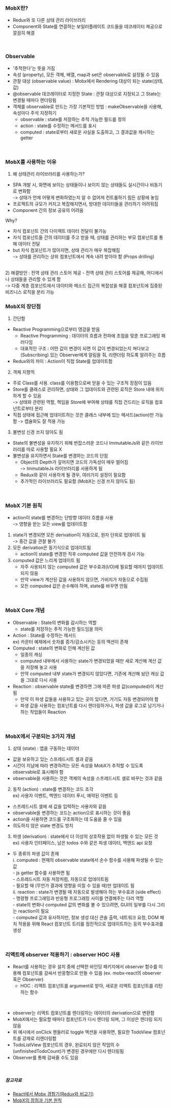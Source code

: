 ### MobX란?
- Redux와 또 다른 상태 관리 라이브러리
- Component와 State를 연결하는 보일러플레이트 코드들을 데코레이터 제공으로 깔끔히 해결

<br>

### Observable
- '추적한다'는 뜻을 가짐
- 속성 (property), 모든 객체, 배열, map과 set은 observable로 설정될 수 있음
- 관찰 대상 (observable value) : Mobx에서 Rendering 대상이 되는 state(상태, 값)
- @observable 데코레이터로 지정한 State : 관찰 대상으로 지정되고 그 State는 변경될 때마다 렌더링됨
- 객체를 observable로 만드는 가장 기본적인 방법 : makeObservable을 사용해, 속성마다 주석 지정하기
    - observable : state를 저장하는 추적 가능한 필드를 정의
    - action : state를 수정하는 메서드를 표시
    - computed : state로부터 새로운 사실을 도출하고, 그 결과값을 캐시하는 getter

<br>

### MobX를 사용하는 이유

1) 왜 상태관리 라이브러리를 사용하는가?
- SPA 개발 시, 화면에 보이는 상태들이나 보이지 않는 상태들도 실시간이나 비동기로 변화함 <br>
-> 상태가 언제 어떻게 변화하였는지 알 수 없어져 컨트롤하기 힘든 상황에 놓임
- 프로젝트의 규모가 커지고 복잡해지면서, 방대한 데이터들을 관리하기 어려워짐
- Component 간의 정보 공유의 어려움

Why?
- 자식 컴포넌트 간의 다이렉트 데이터 전달이 불가능
- 자식 컴포넌트들 간의 데이터를 주고 받을 때, 상태를 관리하는 부모 컴포넌트를 통해 데이터 전달
- but 자식 컴포넌트가 많아지면, 상태 관리가 매우 복잡해짐<br>
-> 상태를 관리하는 상위 컴포넌트에서 계속 내려 받아야 함 (Props drilling)

<br>
2) 해결방안 : 전역 상태 관리 스토어 제공
- 전역 상태 관리 스토어를 제공해, 어디에서나 상태들을 관리할 수 있게 함<br>
-> 다중 계층 컴포넌트에서 데이터와 메소드 접근의 복잡성을 해결
컴포넌트에 집중된 비즈니스 로직을 분리 가능

<br>

### MobX의 장단점
1) 간단함
- Reactive Programming으로부터 영감을 받음
    - Reactive Programming : 데이터의 흐름과 전파에 초점을 맞춘 프로그래밍 패러다임
    - 대표적인 구조 : 어떤 값이 변경이 되면 이 값이 변경되었는지 쳐다보고(Subscribing) 있는 Observer에게 알림을 줘, 리랜더링 하도록 알려주는 흐름
- Redux와의 차이 : Action이 직접 State를 업데이트함

2) 객체 지향적
- 주로 Class를 사용. class를 이용함으로써 얻을 수 있는 구조적 장점이 있음
- Store를 클래스로 관리하면, 상태와 그 업데이트와 관련된 로직은 Store 내에 위치하게 할 수 있음 <br>
-> 상태와 관련된 역할, 책임을 Store에 부여해 상태를 직접 건드리는 로직을 컴포넌트로부터 분리
- 직접 상태에 접근해 업데이트하는 것은 클래스 내부에 있는 메서드(action)만 가능함
-> 캡슐화도 잘 적용 가능
3) 불변성 신경 쓰지 않아도 됨
- State의 불변성을 유지하기 위해 번잡스러운 코드나 ImmutableJs와 같은 라이브러리를 따로 사용할 필요 X
- 불변성을 유지하면서 State를 변경하는 코드의 단점
    - Object의 Depth가 깊어지면 코드의 가독성이 매우 떨어짐 <br>
    -> ImmutableJs 라이브러리를 사용하게 됨
    - Redux와 같이 사용하게 될 경우, 여러가지 설정이 필요함
    + 추가적인 라이브러리도 필요함
(MobX는 신경 쓰지 않아도 됨)

<br>

### MobX 기본 원칙
- action이 state를 변경하는 단방향 데이터 흐름을 사용 <br>
-> 영향을 받는 모든 view를 업데이트함

1) state가 변경되면 모든 derivation이 자동으로, 원자 단위로 업데이트 됨 <br>
-> 중간 값을 관찰 불가
2) 모든 derivation은 동기식으로 업데이트됨
    - action이 state를 변경한 직후 computed 값을 안전하게 검사 가능
3) computed 값은 느리게 업데이트 됨
    - 자주 사용되지 않는 computed 값은 부수효과(I/O)에 필요할 때까지 업데이트 되지 않음
    - 만약 view가 계산된 값을 사용하지 않으면, 가비지가 자동으로 수집됨
    - 모든 computed 값은 순수해야 하며, state를 바꾸면 안됨

<br>

### MobX Core 개념
- Observable : State의 변화를 감시하는 역할
    - state를 저장하는 추적 가능한 필드임을 의미
- Action : State를 수정하는 메서드 <br>
ex) 카운터 예제에서 숫자를 증가/감소시키는 등의 액션이 존재
- Computed : state의 변화로 인해 계산된 값
    - 일종의 캐싱
    - computed 내부에서 사용하는 state가 변경되었을 때만 새로 계산해 계산 값을 저장해 놓고 사용
    - 만약 computed 내부 state가 변경되지 않았다면, 기존에 계산해 놨던 캐싱 값을 그대로 다시 사용
- Reaction : observable state를 변경하면 그에 따른 파생 값(computed)이 계산됨
    - 만약 이 파생 값들을 사용하고 있는 곳이 있다면, 거기도 자동 변경되어야 함
    - 파생 값을 사용하는 컴포넌트를 다시 렌더링하거나, 파생 값을 로그로 남기거나 하는 작업들이 Reaction

<br>

### MobX에서 구분되는 3가지 개념
1) 상태 (state) : 앱을 구동하는 데이터
- 값을 보유하고 있는 스프레드시트 셀과 같음
- 시간이 지남에 따라 변경하려는 모든 속성을 MobX가 추적할 수 있도록 observable로 표시해야 함
- observable을 사용하는 것은 객체의 속성을 스프레드시트 셀로 바꾸는 것과 같음

2) 동작 (action) : state를 변경하는 코드 조각 <br>
ex) 사용자 이벤트, 백엔드 데이터 푸시, 예약된 이벤트 등
- 스프레드시트 셀에 새 값을 입력하는 사용자와 같음
- observable을 변경하는 코드는 action으로 표시하는 것이 좋음
- action을 사용하면 코드를 구조화하는 데 도움을 줄 수 있음
- 의도하지 않은 state 변경도 방지

3) 파생 (derivation) : state에서 더 이상의 상호작용 없이 파생될 수 있는 모든 것 <br>
ex) 사용자 인터페이스, 남은 todos 수와 같은 파생 데이터, 백엔드 api 요청
- 두 종류의 파생 값이 존재 <br>
    i. computed : 현재의 observable state에서 순수 함수를 사용해 파생될 수 있는 값 <br>
        - js getter 함수를 사용하면 됨 <br>
        - 스프레드시트 자동 저장처럼, 자동으로 업데이트됨 <br>
        - 필요할 때 (무언가 결과에 영향을 미칠 수 있을 때)만 업데이트 됨 <br>
    ii. reaction : state가 변경될 때 자동으로 발생해야 하는 부수효과 (side effect) <br>
        - 명령형 프로그래밍과 반응형 프로그래밍 사이를 연결해주는 다리 역할 <br>
        - state의 변화나 computed 값의 변화를 볼 수 있으려면, GUI의 일부를 다시 그리는 reaction이 필요 <br>
        - computed 값과 유사하지만, 정보 생성 대신 콘솔 출력, 네트워크 요청, DOM 패치 적용을 위해 React 컴포넌트 트리를 점진적으로 업데이트하는 등의 부수효과를 생성

<br>

### 리액트에 observer 적용하기 : observer HOC 사용
- React를 사용하는 경우 설치 중에 선택한 바인딩 패키지에서 observer 함수를 이용해 컴포넌트를 감싸서 반응형으로 만들 수 있음 (ex. mobx-react의 observer 혹은 Observer)
    - HOC : 리액트 컴포넌트를 argument로 받아, 새로운 리액트 컴포넌트를 리턴하는 함수

<br>

- observer는 리액트 컴포넌트를 렌더링하는 데이터의 derivation으로 변환함
- MobX에서는 필요할 때마다 컴포넌트가 다시 렌더링 되며, 그 이상은 렌더링 되지 않음
- 위 예시에서 onClick 핸들러로 toggle 액션을 사용하면, 필요한 TodoView 컴포넌트를 강제로 리렌더링함
- TodoListView 컴포넌트의 경우, 완료되지 않은 작업의 수 (unfinishedTodoCount)가 변경된 경우에만 다시 렌더링됨
- Observer를 통해 감싸줄 수도 있음

<br>



##### 참고자료
- [React에서 Mobx 경험기(Redux와 비교기)](https://techblog.woowahan.com/2599/)
- [MobX의 장점과 기본 원칙](https://medium.com/hcleedev/web-mobx의-장점과-기본-원칙-40a36c1cf634)
